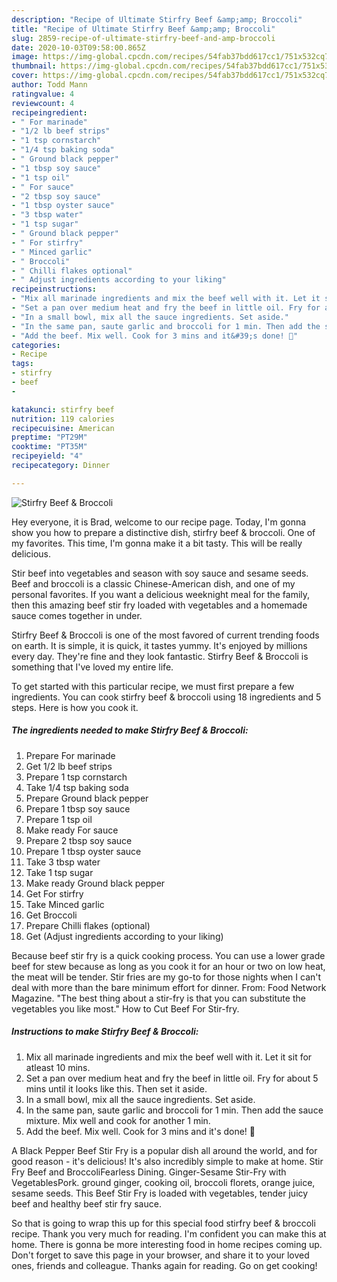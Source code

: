 ```yaml
---
description: "Recipe of Ultimate Stirfry Beef &amp;amp; Broccoli"
title: "Recipe of Ultimate Stirfry Beef &amp;amp; Broccoli"
slug: 2859-recipe-of-ultimate-stirfry-beef-and-amp-broccoli
date: 2020-10-03T09:58:00.865Z
image: https://img-global.cpcdn.com/recipes/54fab37bdd617cc1/751x532cq70/stirfry-beef-broccoli-recipe-main-photo.jpg
thumbnail: https://img-global.cpcdn.com/recipes/54fab37bdd617cc1/751x532cq70/stirfry-beef-broccoli-recipe-main-photo.jpg
cover: https://img-global.cpcdn.com/recipes/54fab37bdd617cc1/751x532cq70/stirfry-beef-broccoli-recipe-main-photo.jpg
author: Todd Mann
ratingvalue: 4
reviewcount: 4
recipeingredient:
- " For marinade"
- "1/2 lb beef strips"
- "1 tsp cornstarch"
- "1/4 tsp baking soda"
- " Ground black pepper"
- "1 tbsp soy sauce"
- "1 tsp oil"
- " For sauce"
- "2 tbsp soy sauce"
- "1 tbsp oyster sauce"
- "3 tbsp water"
- "1 tsp sugar"
- " Ground black pepper"
- " For stirfry"
- " Minced garlic"
- " Broccoli"
- " Chilli flakes optional"
- " Adjust ingredients according to your liking"
recipeinstructions:
- "Mix all marinade ingredients and mix the beef well with it. Let it sit for atleast 10 mins."
- "Set a pan over medium heat and fry the beef in little oil. Fry for about 5 mins until it looks like this. Then set it aside."
- "In a small bowl, mix all the sauce ingredients. Set aside."
- "In the same pan, saute garlic and broccoli for 1 min. Then add the sauce mixture. Mix well and cook for another 1 min."
- "Add the beef. Mix well. Cook for 3 mins and it&#39;s done! 🙂"
categories:
- Recipe
tags:
- stirfry
- beef
- 

katakunci: stirfry beef  
nutrition: 119 calories
recipecuisine: American
preptime: "PT29M"
cooktime: "PT35M"
recipeyield: "4"
recipecategory: Dinner

---
```



![Stirfry Beef &amp; Broccoli](https://img-global.cpcdn.com/recipes/54fab37bdd617cc1/751x532cq70/stirfry-beef-broccoli-recipe-main-photo.jpg)

Hey everyone, it is Brad, welcome to our recipe page. Today, I'm gonna show you how to prepare a distinctive dish, stirfry beef &amp; broccoli. One of my favorites. This time, I'm gonna make it a bit tasty. This will be really delicious.

Stir beef into vegetables and season with soy sauce and sesame seeds. Beef and broccoli is a classic Chinese-American dish, and one of my personal favorites. If you want a delicious weeknight meal for the family, then this amazing beef stir fry loaded with vegetables and a homemade sauce comes together in under.

Stirfry Beef &amp; Broccoli is one of the most favored of current trending foods on earth. It is simple, it is quick, it tastes yummy. It's enjoyed by millions every day. They're fine and they look fantastic. Stirfry Beef &amp; Broccoli is something that I've loved my entire life.


To get started with this particular recipe, we must first prepare a few ingredients. You can cook stirfry beef &amp; broccoli using 18 ingredients and 5 steps. Here is how you cook it.

<!--inarticleads1-->

##### The ingredients needed to make Stirfry Beef &amp; Broccoli:

1. Prepare  For marinade
1. Get 1/2 lb beef strips
1. Prepare 1 tsp cornstarch
1. Take 1/4 tsp baking soda
1. Prepare  Ground black pepper
1. Prepare 1 tbsp soy sauce
1. Prepare 1 tsp oil
1. Make ready  For sauce
1. Prepare 2 tbsp soy sauce
1. Prepare 1 tbsp oyster sauce
1. Take 3 tbsp water
1. Take 1 tsp sugar
1. Make ready  Ground black pepper
1. Get  For stirfry
1. Take  Minced garlic
1. Get  Broccoli
1. Prepare  Chilli flakes (optional)
1. Get  (Adjust ingredients according to your liking)


Because beef stir fry is a quick cooking process. You can use a lower grade beef for stew because as long as you cook it for an hour or two on low heat, the meat will be tender. Stir fries are my go-to for those nights when I can&#39;t deal with more than the bare minimum effort for dinner. From: Food Network Magazine. &#34;The best thing about a stir-fry is that you can substitute the vegetables you like most.&#34; How to Cut Beef For Stir-fry. 

<!--inarticleads2-->

##### Instructions to make Stirfry Beef &amp; Broccoli:

1. Mix all marinade ingredients and mix the beef well with it. Let it sit for atleast 10 mins.
1. Set a pan over medium heat and fry the beef in little oil. Fry for about 5 mins until it looks like this. Then set it aside.
1. In a small bowl, mix all the sauce ingredients. Set aside.
1. In the same pan, saute garlic and broccoli for 1 min. Then add the sauce mixture. Mix well and cook for another 1 min.
1. Add the beef. Mix well. Cook for 3 mins and it&#39;s done! 🙂


A Black Pepper Beef Stir Fry is a popular dish all around the world, and for good reason - it&#39;s delicious! It&#39;s also incredibly simple to make at home. Stir Fry Beef and BroccoliFearless Dining. Ginger-Sesame Stir-Fry with VegetablesPork. ground ginger, cooking oil, broccoli florets, orange juice, sesame seeds. This Beef Stir Fry is loaded with vegetables, tender juicy beef and healthy beef stir fry sauce. 

So that is going to wrap this up for this special food stirfry beef &amp; broccoli recipe. Thank you very much for reading. I'm confident you can make this at home. There is gonna be more interesting food in home recipes coming up. Don't forget to save this page in your browser, and share it to your loved ones, friends and colleague. Thanks again for reading. Go on get cooking!
